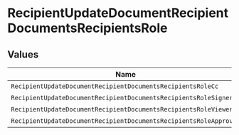 # RecipientUpdateDocumentRecipientDocumentsRecipientsRole


## Values

| Name                                                              | Value                                                             |
| ----------------------------------------------------------------- | ----------------------------------------------------------------- |
| `RecipientUpdateDocumentRecipientDocumentsRecipientsRoleCc`       | CC                                                                |
| `RecipientUpdateDocumentRecipientDocumentsRecipientsRoleSigner`   | SIGNER                                                            |
| `RecipientUpdateDocumentRecipientDocumentsRecipientsRoleViewer`   | VIEWER                                                            |
| `RecipientUpdateDocumentRecipientDocumentsRecipientsRoleApprover` | APPROVER                                                          |